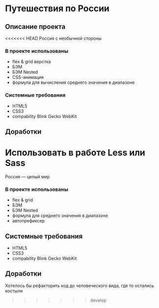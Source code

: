 # **Путешествия по России**


## **Описание проекта**
<<<<<<< HEAD
Россия с необычной стороны

### **В проекте использованы**
* flex & grid верстка
* БЭМ
* БЭМ Nested
* CSS-анимация
* формула для вычисления среднего значения в диапазоне


### **Системные требования**
* HTML5
* CSS3
* compability Blink Gecko WebKit

## **Доработки**
Использовать в работе Less или Sass
=======
Россия — целый мир

### **В проекте использованы**
* flex & grid
* БЭМ
* БЭМ Nested
* формула для среднего значения в диапазоне
* автопрефиксер

## **Системные требования**
* HTML5
* CSS3
* compability Blink Gecko WebKit

## **Доработки**
Хотелось бы рефакторить код до человеческого вида, где то остались костыли
>>>>>>> develop
